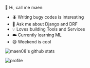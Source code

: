 

 :man:  Hi, call me maen

- :beetle: Writing bugy codes is interesting
- :snake: Ask me about Django and DRF
- :bulb: Loves building Tools and Services
- :cloud:  Currently learning ML
- :smile:  Weekend is cool

![maen08's github stats](https://github-readme-stats.vercel.app/api?username=maen08)

![profile](https://komarev.com/ghpvc/?username=maen08)

